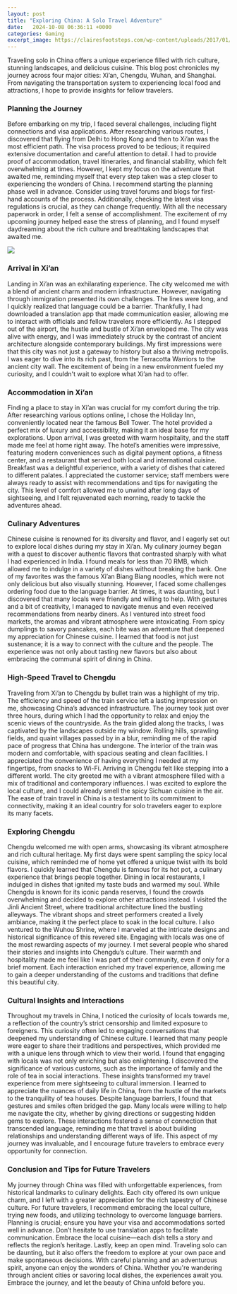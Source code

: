 ```yaml
---
layout: post
title: "Exploring China: A Solo Travel Adventure"
date:   2024-10-08 06:36:11 +0000
categories: Gaming
excerpt_image: https://clairesfootsteps.com/wp-content/uploads/2017/01/shutterstock_1263558487-1200x800.jpg
---
```


Traveling solo in China offers a unique experience filled with rich culture, stunning landscapes, and delicious cuisine. This blog post chronicles my journey across four major cities: Xi’an, Chengdu, Wuhan, and Shanghai. From navigating the transportation system to experiencing local food and attractions, I hope to provide insights for fellow travelers.
### Planning the Journey
Before embarking on my trip, I faced several challenges, including flight connections and visa applications. After researching various routes, I discovered that flying from Delhi to Hong Kong and then to Xi’an was the most efficient path. The visa process proved to be tedious; it required extensive documentation and careful attention to detail. I had to provide proof of accommodation, travel itineraries, and financial stability, which felt overwhelming at times. However, I kept my focus on the adventure that awaited me, reminding myself that every step taken was a step closer to experiencing the wonders of China.
I recommend starting the planning phase well in advance. Consider using travel forums and blogs for first-hand accounts of the process. Additionally, checking the latest visa regulations is crucial, as they can change frequently. With all the necessary paperwork in order, I felt a sense of accomplishment. The excitement of my upcoming journey helped ease the stress of planning, and I found myself daydreaming about the rich culture and breathtaking landscapes that awaited me.

![](https://clairesfootsteps.com/wp-content/uploads/2017/01/shutterstock_1263558487-1200x800.jpg)
### Arrival in Xi’an
Landing in Xi’an was an exhilarating experience. The city welcomed me with a blend of ancient charm and modern infrastructure. However, navigating through immigration presented its own challenges. The lines were long, and I quickly realized that language could be a barrier. Thankfully, I had downloaded a translation app that made communication easier, allowing me to interact with officials and fellow travelers more efficiently.
As I stepped out of the airport, the hustle and bustle of Xi’an enveloped me. The city was alive with energy, and I was immediately struck by the contrast of ancient architecture alongside contemporary buildings. My first impressions were that this city was not just a gateway to history but also a thriving metropolis. I was eager to dive into its rich past, from the Terracotta Warriors to the ancient city wall. The excitement of being in a new environment fueled my curiosity, and I couldn't wait to explore what Xi’an had to offer.
### Accommodation in Xi’an
Finding a place to stay in Xi’an was crucial for my comfort during the trip. After researching various options online, I chose the Holiday Inn, conveniently located near the famous Bell Tower. The hotel provided a perfect mix of luxury and accessibility, making it an ideal base for my explorations. Upon arrival, I was greeted with warm hospitality, and the staff made me feel at home right away.
The hotel’s amenities were impressive, featuring modern conveniences such as digital payment options, a fitness center, and a restaurant that served both local and international cuisine. Breakfast was a delightful experience, with a variety of dishes that catered to different palates. I appreciated the customer service; staff members were always ready to assist with recommendations and tips for navigating the city. This level of comfort allowed me to unwind after long days of sightseeing, and I felt rejuvenated each morning, ready to tackle the adventures ahead.
### Culinary Adventures
Chinese cuisine is renowned for its diversity and flavor, and I eagerly set out to explore local dishes during my stay in Xi’an. My culinary journey began with a quest to discover authentic flavors that contrasted sharply with what I had experienced in India. I found meals for less than 70 RMB, which allowed me to indulge in a variety of dishes without breaking the bank.
One of my favorites was the famous Xi’an Biang Biang noodles, which were not only delicious but also visually stunning. However, I faced some challenges ordering food due to the language barrier. At times, it was daunting, but I discovered that many locals were friendly and willing to help. With gestures and a bit of creativity, I managed to navigate menus and even received recommendations from nearby diners.
As I ventured into street food markets, the aromas and vibrant atmosphere were intoxicating. From spicy dumplings to savory pancakes, each bite was an adventure that deepened my appreciation for Chinese cuisine. I learned that food is not just sustenance; it is a way to connect with the culture and the people. The experience was not only about tasting new flavors but also about embracing the communal spirit of dining in China.
### High-Speed Travel to Chengdu
Traveling from Xi’an to Chengdu by bullet train was a highlight of my trip. The efficiency and speed of the train service left a lasting impression on me, showcasing China’s advanced infrastructure. The journey took just over three hours, during which I had the opportunity to relax and enjoy the scenic views of the countryside.
As the train glided along the tracks, I was captivated by the landscapes outside my window. Rolling hills, sprawling fields, and quaint villages passed by in a blur, reminding me of the rapid pace of progress that China has undergone. The interior of the train was modern and comfortable, with spacious seating and clean facilities. I appreciated the convenience of having everything I needed at my fingertips, from snacks to Wi-Fi.
Arriving in Chengdu felt like stepping into a different world. The city greeted me with a vibrant atmosphere filled with a mix of traditional and contemporary influences. I was excited to explore the local culture, and I could already smell the spicy Sichuan cuisine in the air. The ease of train travel in China is a testament to its commitment to connectivity, making it an ideal country for solo travelers eager to explore its many facets.
### Exploring Chengdu
Chengdu welcomed me with open arms, showcasing its vibrant atmosphere and rich cultural heritage. My first days were spent sampling the spicy local cuisine, which reminded me of home yet offered a unique twist with its bold flavors. I quickly learned that Chengdu is famous for its hot pot, a culinary experience that brings people together. Dining in local restaurants, I indulged in dishes that ignited my taste buds and warmed my soul.
While Chengdu is known for its iconic panda reserves, I found the crowds overwhelming and decided to explore other attractions instead. I visited the Jinli Ancient Street, where traditional architecture lined the bustling alleyways. The vibrant shops and street performers created a lively ambiance, making it the perfect place to soak in the local culture. I also ventured to the Wuhou Shrine, where I marveled at the intricate designs and historical significance of this revered site.
Engaging with locals was one of the most rewarding aspects of my journey. I met several people who shared their stories and insights into Chengdu’s culture. Their warmth and hospitality made me feel like I was part of their community, even if only for a brief moment. Each interaction enriched my travel experience, allowing me to gain a deeper understanding of the customs and traditions that define this beautiful city.
### Cultural Insights and Interactions
Throughout my travels in China, I noticed the curiosity of locals towards me, a reflection of the country’s strict censorship and limited exposure to foreigners. This curiosity often led to engaging conversations that deepened my understanding of Chinese culture. I learned that many people were eager to share their traditions and perspectives, which provided me with a unique lens through which to view their world.
I found that engaging with locals was not only enriching but also enlightening. I discovered the significance of various customs, such as the importance of family and the role of tea in social interactions. These insights transformed my travel experience from mere sightseeing to cultural immersion. I learned to appreciate the nuances of daily life in China, from the hustle of the markets to the tranquility of tea houses.
Despite language barriers, I found that gestures and smiles often bridged the gap. Many locals were willing to help me navigate the city, whether by giving directions or suggesting hidden gems to explore. These interactions fostered a sense of connection that transcended language, reminding me that travel is about building relationships and understanding different ways of life. This aspect of my journey was invaluable, and I encourage future travelers to embrace every opportunity for connection.
### Conclusion and Tips for Future Travelers
My journey through China was filled with unforgettable experiences, from historical landmarks to culinary delights. Each city offered its own unique charm, and I left with a greater appreciation for the rich tapestry of Chinese culture. For future travelers, I recommend embracing the local culture, trying new foods, and utilizing technology to overcome language barriers.
Planning is crucial; ensure you have your visa and accommodations sorted well in advance. Don’t hesitate to use translation apps to facilitate communication. Embrace the local cuisine—each dish tells a story and reflects the region’s heritage. Lastly, keep an open mind. Traveling solo can be daunting, but it also offers the freedom to explore at your own pace and make spontaneous decisions.
With careful planning and an adventurous spirit, anyone can enjoy the wonders of China. Whether you're wandering through ancient cities or savoring local dishes, the experiences await you. Embrace the journey, and let the beauty of China unfold before you.
